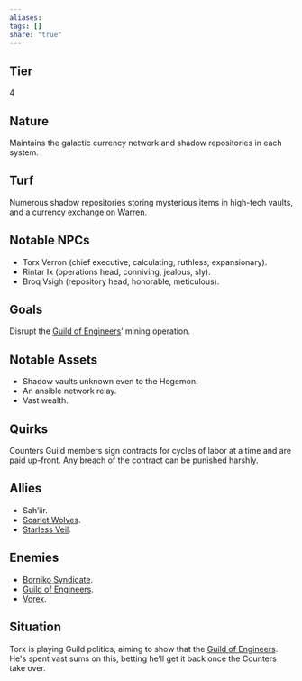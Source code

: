 ```yaml
---
aliases: 
tags: []
share: "true"
---
```

## Tier

4

## Nature

Maintains the galactic currency network and shadow repositories in each system.

## Turf

Numerous shadow repositories storing mysterious items in high-tech vaults, and a currency exchange on [Warren](../Atlas/Procyon/Rin/Warren.md).

## Notable NPCs

- Torx Verron (chief executive, calculating, ruthless, expansionary).
- Rintar Ix (operations head, conniving, jealous, sly).
- Broq Vsigh (repository head, honorable, meticulous).


## Goals

Disrupt the [Guild of Engineers](./Guild%20of%20Engineers.md)’ mining operation.

## Notable Assets

- Shadow vaults unknown even to the Hegemon.
- An ansible network relay.
- Vast wealth.


## Quirks

Counters Guild members sign contracts for cycles of labor at a time and are paid up-front. Any breach of the contract can be punished harshly.

## Allies

- Sah’iir.
- [Scarlet Wolves](./Scarlet%20Wolves.md).
- [Starless Veil](./Starless%20Veil.md).


## Enemies

- [Borniko Syndicate](./Borniko%20Syndicate.md).
- [Guild of Engineers](./Guild%20of%20Engineers.md).
- [Vorex](./Vorex.md).


## Situation

Torx is playing Guild politics, aiming to show that the [Guild of Engineers](./Guild%20of%20Engineers.md). He's spent vast sums on this, betting he’ll get it back once the Counters take over.
